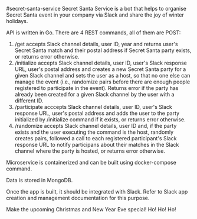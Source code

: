 #secret-santa-service
Secret Santa Service is a bot that helps to organise Secret Santa event in your company via Slack and share the joy of winter holidays.

API is written in Go. There are 4 REST commands, all of them are POST:
1. /get accepts Slack channel details, user ID, year and returns user's Secret Santa match and their postal address if Secret Santa party exists, or returns error otherwise.
2. /initialize accepts Slack channel details, user ID, user's Slack response URL, user's postal address and creates a new Secret Santa party for a given Slack channel and sets the user as a host, so that no one else can manage the event (i.e., randomize pairs before there are enough people registered to participate in the event). Returns error if the party has already been created for a given Slack channel by the user with a different ID.
3. /participate acccepts Slack channel details, user ID, user's Slack response URL, user's postal address and adds the user to the party initialized by /initialize command if it exists, or returns error otherwise.
4. /randomize accepts Slack channel details, user ID and, if the party exists and the user executing the command is the host, randomly creates pairs, followed a call to each registered participant's Slack response URL to notify participans about their matches in the Slack channel where the party is hosted, or returns error otherwise.

Microservice is containerized and can be built using docker-compose command.

Data is stored in MongoDB.

Once the app is built, it should be integrated with Slack. Refer to Slack app creation and management documentation for this purpose. 

Make the upcoming Christmas and New Year Eve special! Ho! Ho! Ho!
